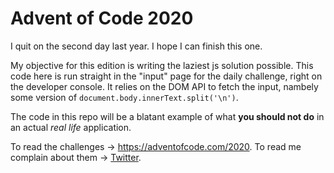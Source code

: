 # Advent of Code 2020

I quit on the second day last year. I hope I can finish this one. 

My objective for this edition is writing the laziest js solution possible. This code here is run straight in the "input" page for the daily challenge, right on the developer console. It relies on the DOM API to fetch the input, nambely some version of `document.body.innerText.split('\n')`.

The code in this repo will be a blatant example of what **you should not do** in an actual *real life* application. 

To read the challenges -> https://adventofcode.com/2020. To read me complain about them -> [Twitter](https://twitter.com/search?q=%40edo9k%20%23AdventOfCode&src=typed_query&f=live).

